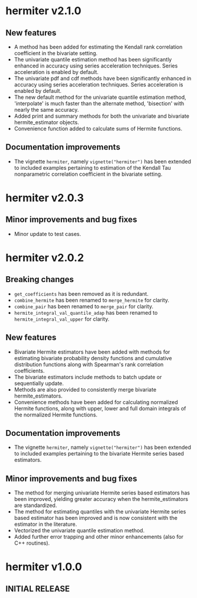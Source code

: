 # hermiter v2.1.0

## New features

* A method has been added for estimating the Kendall rank correlation 
coefficient in the bivariate setting.
* The univariate quantile estimation method has been significantly enhanced in
accuracy using series acceleration techniques. Series acceleration is enabled
by default.
* The univariate pdf and cdf methods have been significantly enhanced in
accuracy using series acceleration techniques. Series acceleration is enabled
by default.
* The new default method for the univariate quantile estimation method, 
'interpolate' is much faster than the alternate method, 'bisection' with nearly
the same accuracy.
* Added print and summary methods for both the univariate and bivariate 
hermite_estimator objects.
* Convenience function added to calculate sums of Hermite functions.

## Documentation improvements

* The vignette `hermiter`, namely `vignette("hermiter")` has been extended to 
included examples pertaining to estimation of the Kendall Tau nonparametric
correlation coefficient in the bivariate setting.

# hermiter v2.0.3

## Minor improvements and bug fixes

* Minor update to test cases.

# hermiter v2.0.2

## Breaking changes

* `get_coefficients` has been removed as it is redundant.
* `combine_hermite` has been renamed to `merge_hermite` for clarity.
* `combine_pair` has been renamed to `merge_pair` for clarity.
* `hermite_integral_val_quantile_adap` has been renamed to 
`hermite_integral_val_upper` for clarity.

## New features

* Bivariate Hermite estimators have been added with methods for estimating 
bivariate probability density functions and cumulative distribution functions 
along with Spearman's rank correlation coefficients.
* The bivariate estimators include methods to batch update or sequentially 
update.
* Methods are also provided to consistently merge bivariate hermite_estimators.
* Convenience methods have been added for calculating normalized Hermite 
functions, along with upper, lower and full domain integrals of the 
normalized Hermite functions. 

## Documentation improvements

* The vignette `hermiter`, namely `vignette("hermiter")` has been extended to 
included examples pertaining to the bivariate Hermite series based estimators.

## Minor improvements and bug fixes
  
* The method for merging univariate Hermite series based estimators has been
improved, yielding greater accuracy when the hermite_estimators are 
standardized.
* The method for estimating quantiles with the univariate Hermite series based
estimator has been improved and is now consistent with the estimator in the
literature.
* Vectorized the univariate quantile estimation method.
* Added further error trapping and other minor enhancements (also for C++
routines).

# hermiter v1.0.0

## INITIAL RELEASE